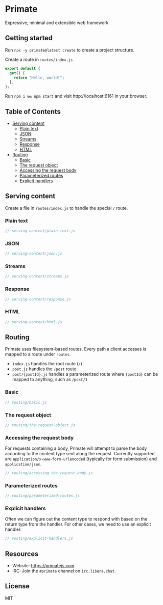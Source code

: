 # Primate 

Expressive, minimal and extensible web framework

## Getting started

Run `npx -y primate@latest create` to create a project structure.

Create a route in `routes/index.js`

```js
export default {
  get() {
    return "Hello, world!";
  },
};
```

Run `npm i && npm start` and visit http://localhost:6161 in your browser.

## Table of Contents

- [Serving content](#serving-content)
  - [Plain text](#plain-text)
  - [JSON](#json)
  - [Streams](#streams)
  - [Response](#response)
  - [HTML](#html)
- [Routing](#routing)
  - [Basic](#basic)
  - [The request object](#the-request-object)
  - [Accessing the request body](#accessing-the-request-body)
  - [Parameterized routes](#parameterized-routes)
  - [Explicit handlers](#explicit-handlers)

## Serving content

Create a file in `routes/index.js` to handle the special `/` route.

### Plain text

```js
// serving-content/plain-text.js
```

### JSON

```js
// serving-content/json.js
```

### Streams

```js
// serving-content/streams.js
```

### Response

```js
// serving-content/response.js
```

### HTML

```js
// serving-content/html.js
```

## Routing

Primate uses filesystem-based routes. Every path a client accesses is mapped to 
a route under `routes`.

* `index.js` handles the root route (`/`)
* `post.js` handles the `/post` route
* `post/{postId}.js` handles a parameterized route where `{postId}` can
  be mapped to anything, such as `/post/1`

### Basic

```js
// routing/basic.js
```

### The request object

```js
// routing/the-request-object.js
```

### Accessing the request body

For requests containing a body, Primate will attempt to parse the body according
to the content type sent along the request. Currently supported are
`application/x-www-form-urlencoded` (typically for form submission) and
`application/json`.

```js
// routing/accessing-the-request-body.js
```

### Parameterized routes

```js
// routing/parameterized-routes.js
```

### Explicit handlers

Often we can figure out the content type to respond with based on the return
type from the handler. For other cases, we need to use an explicit handler.

```js
// routing/explicit-handlers.js
```

## Resources

* Website: https://primatejs.com
* IRC: Join the `#primate` channel on `irc.libera.chat`.

## License

MIT
